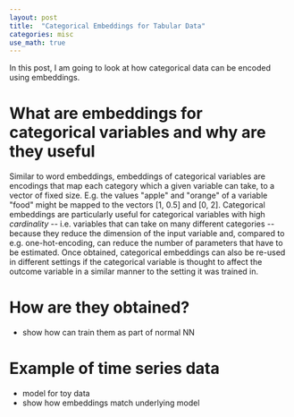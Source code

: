 ```yaml
---
layout: post
title:  "Categorical Embeddings for Tabular Data"
categories: misc
use_math: true
---
```



In this post, I am going to look at how categorical data can be encoded using embeddings. 

# What are embeddings for categorical variables and why are they useful
Similar to word embeddings, embeddings of categorical variables are encodings that map each category which a given variable can take, to a vector of fixed size. E.g. the values "apple" and "orange" of a variable "food" might be mapped to the vectors [1, 0.5] and [0, 2]. Categorical embeddings are particularly useful for categorical variables with high _cardinality_ -- i.e. variables that can take on many different categories -- because they reduce the dimension of the input variable and, compared to e.g. one-hot-encoding, can reduce the number of parameters that have to be estimated. Once obtained, categorical embeddings can also be re-used in different settings if the categorical variable is thought to affect the outcome variable in a similar manner to the setting it was trained in.


# How are they obtained?

- show how can train them as part of normal NN

# Example of time series data

- model for toy data
- show how embeddings match underlying model